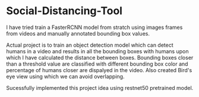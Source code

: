 # Social-Distancing-Tool
I have tried train a FasterRCNN model from stratch using images frames from videos and manually annotated bounding box values.

Actual project is to train an object detection model which can detect humans in a video and results in all the bounding boxes with humans upon which I have calculated the distance between boxes. Bounding boxes closer than a threshold value are classified with different bounding box color and percentage of humans closer are dispalyed in the video. Also created Bird's eye view using which we can avoid overlapping. 

Sucessfully implemented this project idea using restnet50 pretrained model.


